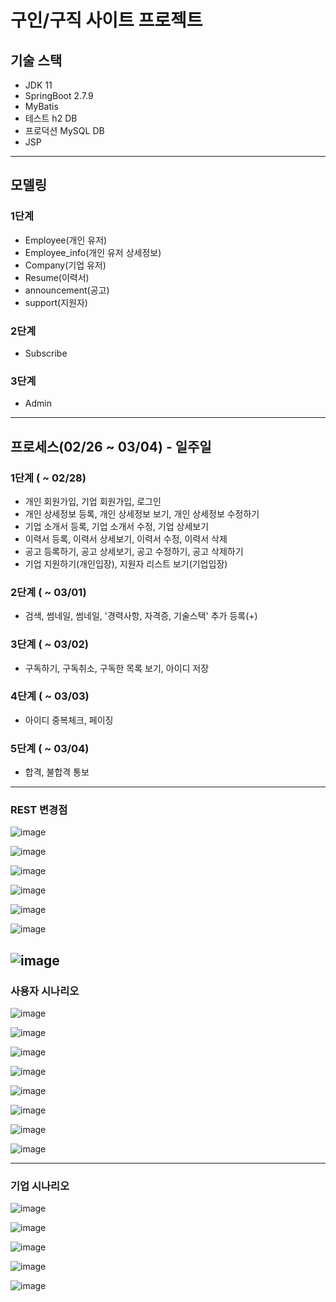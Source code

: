# 구인/구직 사이트 프로젝트

## 기술 스택
- JDK 11
- SpringBoot 2.7.9
- MyBatis
- 테스트 h2 DB
- 프로덕션 MySQL DB
- JSP
---
## 모델링
### 1단계
- Employee(개인 유저)
- Employee_info(개인 유저 상세정보)
- Company(기업 유저)
- Resume(이력서)
- announcement(공고)
- support(지원자)
### 2단계
- Subscribe
### 3단계
- Admin
---
## 프로세스(02/26 ~ 03/04) - 일주일
### 1단계 **( ~ 02/28)**
- 개인 회원가입, 기업 회원가입, 로그인
- 개인 상세정보 등록, 개인 상세정보 보기, 개인 상세정보 수정하기
- 기업 소개서 등록, 기업 소개서 수정, 기업 상세보기
- 이력서 등록, 이력서 상세보기, 이력서 수정, 이력서 삭제
- 공고 등록하기, 공고 상세보기, 공고 수정하기, 공고 삭제하기
- 기업 지원하기(개인입장), 지원자 리스트 보기(기업입장)
### 2단계 **( ~ 03/01)**
- 검색, 썸네일, 썸네일, '경력사항, 자격증, 기술스택' 추가 등록(+)
### 3단계 **( ~ 03/02)**
- 구독하기, 구독취소, 구독한 목록 보기, 아이디 저장
### 4단계 **( ~ 03/03)**
- 아이디 중복체크, 페이징
### 5단계 **( ~ 03/04)**
- 합격, 불합격 통보
---
### REST 변경점
![image](https://user-images.githubusercontent.com/68271830/233276035-0f8ca00d-5ceb-4a89-9532-401896345411.png)

![image](https://user-images.githubusercontent.com/68271830/233276313-8a00afb5-5cd0-415a-a059-b7d6bbb5d599.png)

![image](https://user-images.githubusercontent.com/68271830/233276353-8de4475d-183c-4e0f-b485-37e22ebbf1a2.png)

![image](https://user-images.githubusercontent.com/68271830/233276401-c824197f-8b05-4c3b-98fd-5fa41feb3ede.png)

![image](https://user-images.githubusercontent.com/68271830/233276470-8331d9ad-f251-4821-8717-35f2f15f4b61.png)

![image](https://user-images.githubusercontent.com/68271830/233276538-5e396df9-6c18-4109-afd0-2ccc0a6b33c4.png)

![image](https://user-images.githubusercontent.com/68271830/233276574-fbe02855-b6b0-4095-b8b5-966bc6110d59.png)
---
### 사용자 시나리오
![image](https://user-images.githubusercontent.com/68271830/233270113-64f0b75b-89a0-4284-9f16-acf76ef3df45.png)

![image](https://user-images.githubusercontent.com/68271830/233270066-091f0fbe-d185-4520-83cb-c2270b63c236.png)

![image](https://user-images.githubusercontent.com/68271830/233269981-bb202074-75d2-4bae-b86f-c7c00d3f976e.png)

![image](https://user-images.githubusercontent.com/68271830/233270221-92f4984d-9062-47b0-b18d-0f1f64856a49.png)

![image](https://user-images.githubusercontent.com/68271830/233270272-010fcc3c-be07-45a1-aa35-c9a9c8520adc.png)

![image](https://user-images.githubusercontent.com/68271830/233270320-cb3748ec-4007-4d2b-801b-997be0e33ecf.png)

![image](https://user-images.githubusercontent.com/68271830/233270356-e26ecfae-f3d6-4db5-819b-075c66e88c16.png)

![image](https://user-images.githubusercontent.com/68271830/233270392-79ee312b-069e-4097-b11c-b7b0e77cf14c.png)

---
### 기업 시나리오
![image](https://user-images.githubusercontent.com/68271830/233270542-591dd0de-045e-47f2-ab81-851a17969e93.png)

![image](https://user-images.githubusercontent.com/68271830/233270575-f020df46-50a8-49d9-ace6-9b0e91d17730.png)

![image](https://user-images.githubusercontent.com/68271830/233270603-34ef6a8e-eac4-49f9-8432-8da10d361b01.png)

![image](https://user-images.githubusercontent.com/68271830/233270631-d206a11e-7e0e-4bb1-9c3c-145c0c8ade56.png)

![image](https://user-images.githubusercontent.com/68271830/233270660-18e96d4d-346d-495f-8f75-520c825a6e84.png)
